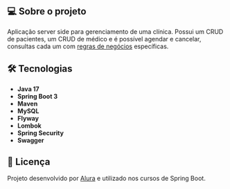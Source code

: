 ## 💻 Sobre o projeto

Aplicação server side para gerenciamento de uma clínica. Possui um CRUD de pacientes, um CRUD de médico e é possível agendar e cancelar, consultas cada um com <a href="https://trello.com/b/O0lGCsKb/api-voll-med">regras de negócios</a> específicas.

## 🛠 Tecnologias

- **Java 17**
- **Spring Boot 3**
- **Maven**
- **MySQL**
- **Flyway**
- **Lombok**
- **Spring Security**
- **Swagger**

## 📝 Licença

Projeto desenvolvido por [Alura](https://www.alura.com.br) e utilizado nos cursos de Spring Boot.